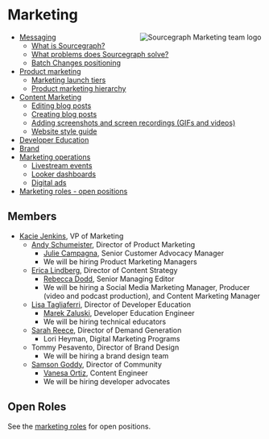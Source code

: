 # Marketing

<img align="right" src="https://sourcegraphstatic.com/marketing-logo.gif" style="max-height:100%" alt="Sourcegraph Marketing team logo"/>

- [Messaging](messaging.md)
    - [What is Sourcegraph?](messaging.md#sourcegraph-value-proposition)
    - [What problems does Sourcegraph solve?](messaging.md#what-problems-does-sourcegraph-solve)
    - [Batch Changes positioning](batch_changes_positioning.md)
- [Product marketing](product_marketing.md)
    - [Marketing launch tiers](marketing_launch_tiers.md)
    - [Product marketing hierarchy](product_marketing_hierarchy.md)
- [Content Marketing](content.md)
    - [Editing blog posts](editing_blog_posts.md)
    - [Creating blog posts](creating_blog_posts.md)
    - [Adding screenshots and screen recordings (GIFs and videos)](adding_screenshots_screen_recording.md)
    - [Website style guide](website_style_guide.md)
- [Developer Education](education.md)
- [Brand](Brand.md)
- [Marketing operations](marketing_operations.md)
    - [Livestream events](livestream.md)
    - [Looker dashboards](https://sourcegraph.looker.com/browse/boards/2)
    - [Digital ads](ad_conversion_flows.md)
- [Marketing roles - open positions](roles/index.md)

## Members

- [Kacie Jenkins](../../company/team/index.md#kacie-jenkins-she-her), VP of Marketing
    - [Andy Schumeister](../../company/team/index.md#andy-schumeister-he-him), Director of Product Marketing
        - [Julie Campagna](../../company/team/index.md#julie-campagna-she-her), Senior Customer Advocacy Manager
        - We will be hiring Product Marketing Managers
    - [Erica Lindberg](../../company/team/index.md#erica-lindberg-she-her), Director of Content Strategy
        - [Rebecca Dodd](../../company/team/index.md#rebecca-dodd-she-her), Senior Managing Editor  
        - We will be hiring a Social Media Marketing Manager, Producer (video and podcast production), and Content Marketing Manager
    - [Lisa Tagliaferri](../../company/team/index.md#lisa-tagliaferri-flexible), Director of Developer Education
        - [Marek Zaluski](https://about.sourcegraph.com/company/team#marek-zaluski), Developer Education Engineer
        - We will be hiring technical educators
    - [Sarah Reece](https://about.sourcegraph.com/company/team#sarah-reece-she-her), Director of Demand Generation
        - Lori Heyman, Digital Marketing Programs
    - Tommy Pesavento, Director of Brand Design
        - We will be hiring a brand design team
    - [Samson Goddy](https://about.sourcegraph.com/company/team#samson-goddy-he-him), Director of Community
        - [Vanesa Ortiz](../../company/team/index.md#vanesa-ortiz-she-her), Content Engineer
        - We will be hiring developer advocates

## Open Roles

See the [marketing roles](roles/index.md) for open positions.

